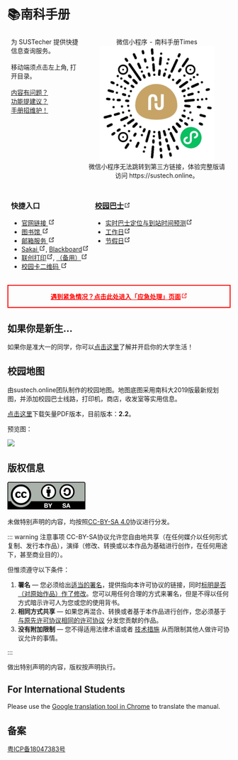 # 📚南科手册

<table class="tg">
<thead>
  <tr>
    <th class="tg-0lac">
    为 SUSTecher 提供快捷信息查询服务。<br>
    <br>
    移动端须点击左上角, 打开目录。<br>
    <br>
    <a href="/about" target="_blank" rel="noopener noreferrer">内容有问题？<br>功能提建议？<br>手册招维护！</a></th>
    <th class="tg-baqh">微信小程序 - 南科手册Times<br><img src="./qr-code.jpg"  max-width="200"/><br>
    微信小程序无法跳转到第三方链接，体验完整版请访问 https://sustech.online。</th>
  </tr>
</thead>
</table>


<!-- ## 快捷入口 -->
<!-- * [官网链接](http://www.sustech.edu.cn/)
* [图书馆](https://lib.sustech.edu.cn/)
* [邮箱服务](http://www.sustech.edu.cn/mail/)
* [Sakai](http://sakai.sustech.edu.cn), [Blackboard](https://bb.sustech.edu.cn/)
* [联创打印服务](http://pms.sustech.edu.cn)
* [校园卡二维码](https://campuscard.sustech.edu.cn/epay/thirdconsume/qrcode) -->

<style type="text/css">
.tg{border: 1px solid transparent;font-weight:normal;}
.tg .tg-baqh{border:inherit;font-weight:inherit;text-align:center;vertical-align:top}
.tg .tg-0lac{border:inherit;font-weight:inherit;text-align:left;vertical-align:top}
.tg .tg-0lax{border:inherit;font-weight:inherit;text-align:left;vertical-align:top;}
</style>

<svg style="display: none">
  <symbol id="link-icon" viewBox="0 0 100 100">
  <path fill="currentColor" d="M18.8,85.1h56l0,0c2.2,0,4-1.8,4-4v-32h-8v28h-48v-48h28v-8h-32l0,0c-2.2,0-4,1.8-4,4v56C14.8,83.3,16.6,85.1,18.8,85.1z"></path> <polygon fill="currentColor" points="45.7,48.7 51.3,54.3 77.2,28.5 77.2,37.2 85.2,37.2 85.2,14.9 62.8,14.9 62.8,22.9 71.5,22.9"></polygon>
  </symbol>
</svg>
<table class="tg">
<thead>
  <tr>
    <th class="tg-0lax">
    <h3>快捷入口</h3>
    <ul>
    <li><a href="http://www.sustech.edu.cn/" target="_blank" rel="noopener noreferrer">官网链接
    <svg aria-hidden="true" x="0px" y="0px" width="15" height="15" class="icon outbound"><use href="#link-icon" /></svg></a></li>
    <li><a href="https://lib.sustech.edu.cn/" target="_blank" rel="noopener noreferrer">图书馆
    <svg aria-hidden="true" x="0px" y="0px" width="15" height="15" class="icon outbound"><use href="#link-icon" /></svg></a></li>
    <li><a href="http://www.sustech.edu.cn/mail/" target="_blank" rel="noopener noreferrer">邮箱服务
    <svg aria-hidden="true" x="0px" y="0px" width="15" height="15" class="icon outbound"><use href="#link-icon" /></svg></a></li>
    <li><a href="http://sakai.sustech.edu.cn" target="_blank" rel="noopener noreferrer">Sakai
    <svg aria-hidden="true" x="0px" y="0px" width="15" height="15" class="icon outbound"><use href="#link-icon" /></svg></a>, <a href="https://bb.sustech.edu.cn/" target="_blank" rel="noopener noreferrer">Blackboard<svg aria-hidden="true" x="0px" y="0px" width="15" height="15" class="icon outbound"><use href="#link-icon" /></svg></a></li>
    <li><a href="http://pms.sustech.edu.cn" target="_blank" rel="noopener noreferrer">联创打印<svg aria-hidden="true" x="0px" y="0px" width="15" height="15" class="icon outbound"><use href="#link-icon" /></svg></a>, <a href="http://172.18.1.141/" target="_blank" rel="noopener noreferrer">（备用）<svg aria-hidden="true" x="0px" y="0px" width="15" height="15" class="icon outbound"><use href="#link-icon" /></svg></a></li>
      <li><a href="https://campuscard.sustech.edu.cn/epay/thirdconsume/qrcode" target="_blank" rel="noopener noreferrer">校园卡二维码
    <svg aria-hidden="true" x="0px" y="0px" width="15" height="15" class="icon outbound"><use href="#link-icon" /></svg></a></li>
    </ul>
    </th>
    <th class="tg-0lax">
    <h3><a href="./transport/">校园巴士<svg aria-hidden="true" x="0px" y="0px" width="15" height="15" class="icon outbound"><use href="#link-icon" /></svg></a></h3>
    <ul>
    <li><a href="https://bus.sustcra.com/?utm_source=sustech.online">实时巴士定位与到站时间预测<svg aria-hidden="true" x="0px" y="0px" width="15" height="15" class="icon outbound"><use href="#link-icon" /></svg></a></li>
    <li><a href="./transport/workday.html">工作日<svg aria-hidden="true" x="0px" y="0px" width="15" height="15" class="icon outbound"><use href="#link-icon" /></svg></a></li>
    <li><a href="./transport/holiday.html">节假日<svg aria-hidden="true" x="0px" y="0px" width="15" height="15" class="icon outbound"><use href="#link-icon" /></svg></a></li>
    </ul>
    </th>
  </tr>
</thead>
</table>


<div class="emergency"><p><a href="./emergency">遇到紧急情况？点击此处进入「应急处理」页面<svg aria-hidden="true" x="0px" y="0px" width="15" height="15" class="icon outbound"><use href="#link-icon" /></svg></a></p></div>
<style type="text/css">
div.emergency {
  border-style: solid;
  border-width: 2px;
  border-color: #fe0000;
  text-align: center;
  vertical-align: center
}
div.emergency p a {
  color: #fe0000;
  font-weight: bold;
  word-break: normal;
}
</style>

## 如果你是新生... <Badge text="For Freshman" type="tip"/>

如果你是准大一的同学，你可以[点击这里](./if-you-are-a-freshman)了解并开启你的大学生活！

## 校园地图

由sustech.online团队制作的校园地图。地图底图采用南科大2019版最新规划图，并添加校园巴士线路，打印机，商店，收发室等实用信息。

[点击这里](https://mirrors.sustech.edu.cn/site/sustech-online/documents/campus-map/南方科技大学校园地图-v2-2-1.pdf)下载矢量PDF版本，目前版本：**2.2**。

预览图：

<a data-fancybox title="" href="https://mirrors.sustech.edu.cn/site/sustech-online/img/campus-map/南方科技大学校园地图-v2-2-1.png">![](https://mirrors.sustech.edu.cn/site/sustech-online/img/campus-map/南方科技大学校园地图-v2-2-1.png)</a>

## 版权信息

![](./assets/CC-BY-SA_icon.svg)

未做特别声明的内容，均按照[CC-BY-SA 4.0](https://creativecommons.org/licenses/by-sa/4.0/deed.zh)协议进行分发。

::: warning 注意事项
CC-BY-SA协议允许您自由地共享（在任何媒介以任何形式复制、发行本作品），演绎（修改、转换或以本作品为基础进行创作，在任何用途下，甚至商业目的）。

但惟须遵守以下条件：

1. **署名** — 您必须给出[适当的署名](https://creativecommons.org/licenses/by-sa/4.0/deed.zh#)，提供指向本许可协议的链接，同时[标明是否（对原始作品）作了修改](https://creativecommons.org/licenses/by-sa/4.0/deed.zh#)。您可以用任何合理的方式来署名，但是不得以任何方式暗示许可人为您或您的使用背书。
2. **相同方式共享** — 如果您再混合、转换或者基于本作品进行创作，您必须基于[与原先许可协议相同的许可协议](https://creativecommons.org/licenses/by-sa/4.0/deed.zh#) 分发您贡献的作品。
3. **没有附加限制** — 您不得适用法律术语或者 [技术措施](https://creativecommons.org/licenses/by-sa/4.0/deed.zh#) 从而限制其他人做许可协议允许的事情。

:::

做出特别声明的内容，版权按声明执行。

## For International Students

Please use the [Google translation tool in Chrome](https://support.google.com/chrome/answer/173424) to translate the manual.

## 备案

[粤ICP备18047383号](https://beian.miit.gov.cn/)